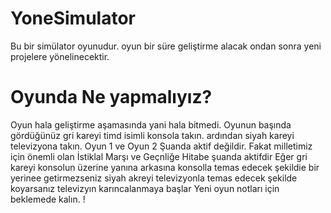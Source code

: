 # YoneSimulator
Bu bir simülator oyunudur. oyun bir süre geliştirme alacak ondan sonra yeni projelere yönelinecektir. 
# Oyunda Ne yapmalıyız?
Oyun hala geliştirme aşamasında yani hala bitmedi. Oyunun başında gördüğünüz gri kareyi timd isimli konsola takın.
ardından siyah kareyi televizyona takın. Oyun 1 ve Oyun 2 Şuanda aktif değildir. Fakat milletimiz için önemli olan İstiklal Marşı ve Geçnliğe Hitabe şuanda aktifdir
Eğer gri kareyi konsolun üzerine yanına arkasına konsolla temas edecek şekildie bir yerinee getirmezseniz siyah akreyi televizyonla temas edecek şekilde koyarsanız televizyın
karıncalanmaya başlar Yeni oyun notları için beklemede kalın. !
